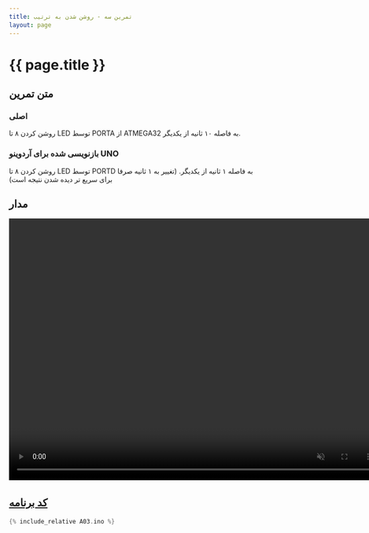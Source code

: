 ```yaml
---
title: تمرین سه - روشن شدن به ترتیب
layout: page
---
```


# {{ page.title }}

## متن تمرین

### اصلی 

روشن کردن ۸ تا LED توسط PORTA از ATMEGA32 به فاصله ۱۰ ثانیه از یکدیگر.

### بازنویسی شده برای آردوینو UNO

روشن کردن ۸ تا LED توسط PORTD به فاصله ۱ ثانیه از یکدیگر. (تغییر به ۱ ثانیه صرفا برای سریع تر دیده شدن نتیجه است)

## مدار

<video autoplay loop muted playsinline width="754" height="532">
<source src="video.mp4" type="video/mp4" />
<img src="picture.jpg" width="754" height="532" />
</video>

## [کد برنامه](A03.ino)

```c
{% include_relative A03.ino %}
```
